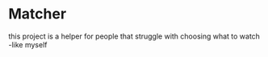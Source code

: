 # Matcher

this project is a helper for people that struggle with choosing what to watch
-like myself

